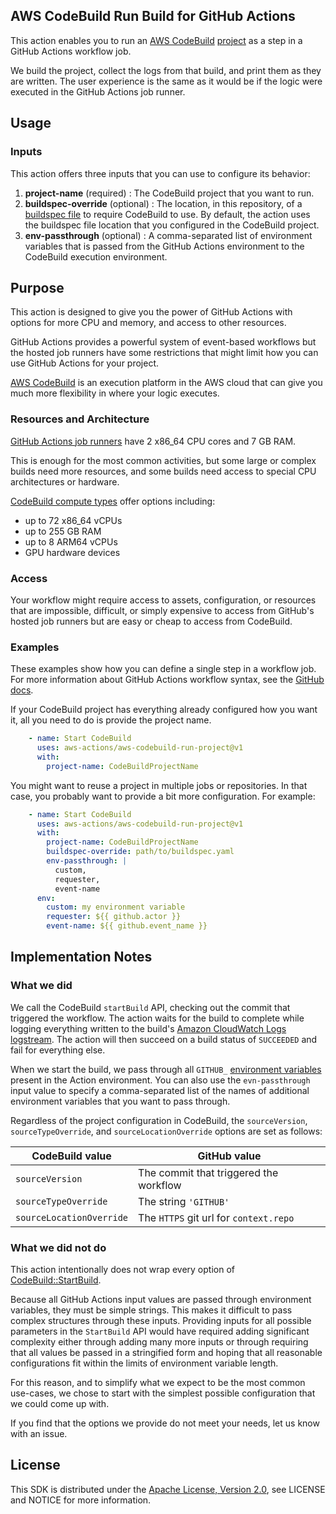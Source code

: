 ## AWS CodeBuild Run Build for GitHub Actions

This action enables you to run an [AWS CodeBuild][codebuild] [project][codebuild project]
as a step in a GitHub Actions workflow job.

We build the project, collect the logs from that build, and print them as they are written.
The user experience is the same as it would be if the logic were executed in the GitHub Actions job runner.

## Usage

### Inputs

This action offers three inputs that you can use to configure its behavior:

1. **project-name** (required) : The CodeBuild project that you want to run.
1. **buildspec-override** (optional) :
    The location, in this repository, of a [buildspec file][codebuild buildspec] to require CodeBuild to use.
    By default, the action uses the buildspec file location that you configured in the CodeBuild project.
1. **env-passthrough** (optional) :
    A comma-separated list of environment variables that is passed
    from the GitHub Actions environment to the CodeBuild execution environment.

## Purpose

This action is designed to give you the power of GitHub Actions
with options for more CPU and memory, and access to other resources.

GitHub Actions provides a powerful system of event-based workflows
but the hosted job runners have some restrictions
that might limit how you can use GitHub Actions for your project.

[AWS CodeBuild][codebuild] is an execution platform in the AWS cloud
that can give you much more flexibility in where your logic executes.

### Resources and Architecture

[GitHub Actions job runners][github actions job runners] have 2 x86_64 CPU cores and 7 GB RAM.

This is enough for the most common activities, 
but some large or complex builds need more resources,
and some builds need access to special CPU architectures or hardware.

[CodeBuild compute types][codebuild compute types] offer options including:

* up to 72 x86_64 vCPUs
* up to 255 GB RAM
* up to 8 ARM64 vCPUs
* GPU hardware devices

### Access

Your workflow might require access to assets, configuration, or resources
that are impossible, difficult, or simply expensive
to access from GitHub's hosted job runners
but are easy or cheap to access from CodeBuild.

### Examples

These examples show how you can define a single step in a workflow job.
For more information about GitHub Actions workflow syntax,
see the [GitHub docs][github workflow syntax].

If your CodeBuild project has everything already configured how you want it,
all you need to do is provide the project name.

```yaml
    - name: Start CodeBuild
      uses: aws-actions/aws-codebuild-run-project@v1
      with:
        project-name: CodeBuildProjectName
```

You might want to reuse a project in multiple jobs or repositories.
In that case, you probably want to provide a bit more configuration. For example:

```yaml
    - name: Start CodeBuild
      uses: aws-actions/aws-codebuild-run-project@v1
      with:
        project-name: CodeBuildProjectName
        buildspec-override: path/to/buildspec.yaml
        env-passthrough: |
          custom,
          requester,
          event-name
      env:
        custom: my environment variable
        requester: ${{ github.actor }}
        event-name: ${{ github.event_name }}
```

## Implementation Notes

### What we did

We call the CodeBuild `startBuild` API,
checking out the commit that triggered the workflow.
The action waits for the build to complete
while logging everything written to the build's
[Amazon CloudWatch Logs][cloudwatch logs] [logstream][cloudwatch logs concepts].
The action will then succeed on a build status of `SUCCEEDED`
and fail for everything else.

When we start the build,
we pass through all `GITHUB_` [environment variables][github environment variables] present in the Action environment.
You can also use the `evn-passthrough` input value
to specify a comma-separated list of the names of additional environment variables
that you want to pass through.

Regardless of the project configuration in CodeBuild,
the `sourceVersion`, `sourceTypeOverride`, and `sourceLocationOverride` options are set as follows:

| CodeBuild value          | GitHub value                           |
|--------------------------|----------------------------------------|
| `sourceVersion`          | The commit that triggered the workflow |
| `sourceTypeOverride`     | The string `'GITHUB'`                  |
| `sourceLocationOverride` | The `HTTPS` git url for `context.repo` |

### What we did not do

This action intentionally does not wrap every option of [CodeBuild::StartBuild][codebuild startbuild].

Because all GitHub Actions input values are passed through environment variables,
they must be simple strings.
This makes it difficult to pass complex structures through these inputs.
Providing inputs for all possible parameters in the `StartBuild` API
would have required adding significant complexity
either through adding many more inputs
or through requiring that all values be passed in a stringified form
and hoping that all reasonable configurations fit within
the limits of environment variable length.

For this reason, and to simplify what we expect to be the most common use-cases,
we chose to start with the simplest possible configuration that we could come up with.

If you find that the options we provide do not meet your needs, let us know with an issue.

## License

This SDK is distributed under the
[Apache License, Version 2.0](http://www.apache.org/licenses/LICENSE-2.0),
see LICENSE and NOTICE for more information.

[codebuild]: https://docs.aws.amazon.com/codebuild/latest/userguide/welcome.html
[codebuild project]: https://docs.aws.amazon.com/codebuild/latest/userguide/working-with-build-projects.html
[codebuild startbuild]: https://docs.aws.amazon.com/codebuild/latest/APIReference/API_StartBuild.html
[codebuild compute types]: https://docs.aws.amazon.com/codebuild/latest/userguide/build-env-ref-compute-types.html
[codebuild buildspec]: https://docs.aws.amazon.com/codebuild/latest/userguide/build-spec-ref.html
[cloudwatch logs]: https://docs.aws.amazon.com/AmazonCloudWatch/latest/logs/WhatIsCloudWatchLogs.html
[cloudwatch logs concepts]: https://docs.aws.amazon.com/AmazonCloudWatch/latest/logs/CloudWatchLogsConcepts.html

[github environment variables]: https://help.github.com/en/actions/automating-your-workflow-with-github-actions/using-environment-variables#default-environment-variables
[github actions job runners]: https://help.github.com/en/actions/automating-your-workflow-with-github-actions/virtual-environments-for-github-hosted-runners#supported-runners-and-hardware-resources
[github workflow syntax]: https://help.github.com/en/actions/automating-your-workflow-with-github-actions/workflow-syntax-for-github-actions
